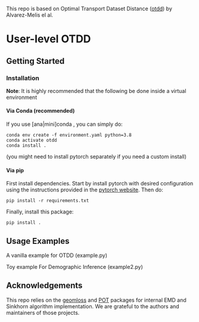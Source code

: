 This repo is based on Optimal Transport Dataset Distance ([otdd](https://github.com/microsoft/otdd)) by Alvarez-Melis el al.

# User-level OTDD

## Getting Started

### Installation

**Note**: It is highly recommended that the following be done inside a virtual environment


#### Via Conda (recommended)

If you use [ana|mini]conda , you can simply do:

```
conda env create -f environment.yaml python=3.8
conda activate otdd
conda install .
```

(you might need to install pytorch separately if you need a custom install)

#### Via pip

First install dependencies. Start by install pytorch with desired configuration using the instructions provided in the [pytorch website](https://pytorch.org/get-started/locally/). Then do:
```
pip install -r requirements.txt
```
Finally, install this package:
```
pip install .
```

## Usage Examples

A vanilla example for OTDD (example.py)

Toy example For Demographic Inference (example2.py)


## Acknowledgements

This repo relies on the [geomloss](https://www.kernel-operations.io/geomloss/) and [POT](https://pythonot.github.io/) packages for internal EMD and Sinkhorn algorithm implementation. We are grateful to the authors and maintainers of those projects.
